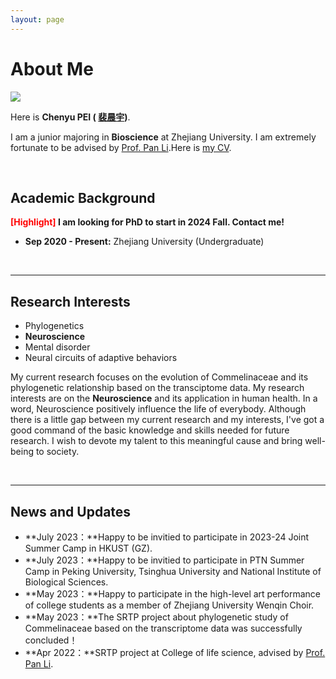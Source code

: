 ```yaml
---
layout: page
---
```


# About Me

<img src="https://nathaneilknight.github.io/chenyu_casual.jpg" class="floatpic" >

Here is **Chenyu PEI ( [裴晨宇](https://nathaneilknight.github.io/file/Resume-ChenyuPEI.pdf))**.

I am a junior majoring in **Bioscience** at Zhejiang University. I am extremely fortunate to be advised by [Prof. Pan Li](https://person.zju.edu.cn/lipan).Here is [my CV](https://nathaneilknight.github.io/file/Resume-ChenyuPEI.pdf).

<br>

## Academic Background

**<font color='red'>[Highlight]</font> I am looking for PhD to start in 2024 Fall. Contact me!**

- **Sep 2020 - Present:** Zhejiang University (Undergraduate)


<br>

---

## Research Interests

- Phylogenetics
- **Neuroscience**
- Mental disorder
- Neural circuits of adaptive behaviors

My current research focuses on the evolution of Commelinaceae and its phylogenetic relationship based on the transciptome data. My research interests are on the **Neuroscience** and its application in human health. In a word, Neuroscience positively influence the life of everybody.  Although there is a little gap between my current research and my interests, I've got a good command of the basic knowledge and skills needed for future research. I wish to devote my talent to this meaningful cause and bring well-being to society.

<br>

---

## News and Updates

- **July 2023：**Happy to be invitied to participate in 2023-24 Joint Summer Camp in HKUST (GZ).
- **July 2023：**Happy to be invitied to participate in PTN Summer Camp in Peking University, Tsinghua University and National Institute of Biological Sciences. 
- **May 2023：**Happy to participate in the high-level art performance of college students as a member of Zhejiang University Wenqin Choir.
- **May 2023：**The SRTP project about phylogenetic study of Commelinaceae based on the transcriptome data was successfully concluded！
- **Apr 2022：**SRTP project at College of life science, advised by [Prof. Pan Li](https://person.zju.edu.cn/lipan).

<br>

